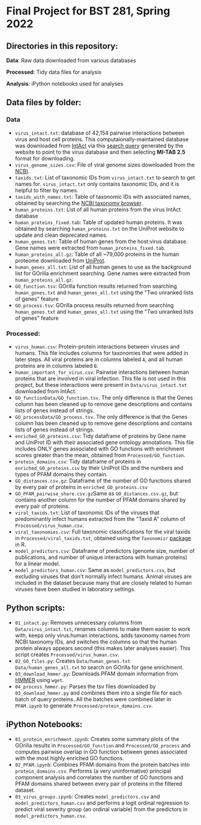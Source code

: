 # Final Project for BST 281, Spring 2022

## Directories in this repository:

<b>Data</b>: Raw data downloaded from various databases

<b>Processed</b>: Tidy data files for analysis

<b>Analysis</b>: iPython notebooks used for analyses

## Data files by folder:

### Data

<ul>
  <li><code>virus_intact.txt</code>: database of 42,154 pairwise interactions between virus and host cell proteins. This computaionally-maintained database was downloaded from <a href="https://www.ebi.ac.uk/intact/download/datasets#computationally" target="_blank">IntAct</a> via this <a href="https://www.ebi.ac.uk/intact/query/annot:%22dataset:virus%22?conversationContext=7" target="_blank">search query</a> generated by the website to point to the virus database and then selecting <b>MI-TAB 2.5</b> format for downloading.</li>
  <li><code>virus_genome_sizes.csv</code>: File of viral genome sizes downloaded from the <a href="https://www.ncbi.nlm.nih.gov/genome/browse/#!/viruses/" target="_blank">NCBI</a>. </li>
  <li><code>taxids.txt</code>: List of taxonomic IDs from <code>virus_intact.txt</code> to search to get names for. <code>virus_intact.txt</code> only contains taxonomic IDs, and it is helpful to filter by names.</li>
  <li><code>taxids_with_names.txt</code>: Table of taxonomic IDs with associated names, obtained by searching the <a href="https://www.ncbi.nlm.nih.gov/Taxonomy/TaxIdentifier/tax_identifier.cgi" target="_blank">NCBI taxonomy browser</a>.</li>
  <li><code>human_proteins.txt</code>: List of all human proteins from the virus IntAct database</li>
  <li><code>human_proteins_fixed.tab</code>: Table of updated human proteins. It was obtained by searching <code>human_proteins.txt</code> on the UniProt website to update and clean deprecated names.</li>
  <li><code>human_genes.txt</code>: Table of human genes from the host:virus database. Gene names were extracted from <code>human_proteins_fixed.tab</code>.</li>
  <li><code>human_proteins_all.gz</code>: Table of all ~79,000 proteins in the human proteome downloaded from <a href="https://www.uniprot.org/uniprot/?query=proteome:UP000005640" target="_blank">UniProt</a>.</li>
  <li><code>human_genes_all.txt</code>: List of all human genes to use as the background list for GOrilla enrichment searching. Gene names were extracted from <code>human_proteins_all.gz</code>.</li>
  <li><code>GO_function.tsv</code>: GOrilla function results returned from searching <code>human_genes.txt</code> and <code>human_genes_all.txt</code> using the "Two unranked lists of genes" feature</li>
  <li><code>GO_process.tsv</code>: GOrilla process results returned from searching <code>human_genes.txt</code> and <code>human_genes_all.txt</code> using the "Two unranked lists of genes" feature</li>
</ul>

### Processed:

<ul>
  <li><code>virus_human.csv</code>: Protein-protein interactions between viruses and humans. This file includes columns for taxonomies that were added in later steps. All viral proteins are in columns labeled <code>A</code>, and all human proteins are in columns labeled <code>B</code>. </li>
  <li><code>human_important_for_virus.csv</code>: Pairwise interactions between human proteins that are involved in viral infection. This file is not used in this project, but these interactions were present in <code>Data/virus_intact.txt</code> downloaded from IntAct.</li>
  <li><code>GO_function</code: Pickle file that is very similar to <code>Data/GO_function.tsv</code>. The only difference is that the Genes column has been cleaned up to remove gene descriptions and contains lists of genes instead of strings.</li>
  <li><code>GO_process</code: Pickle file that is very similar to <code>Data/GO_process.tsv</code>. The only difference is that the Genes column has been cleaned up to remove gene descriptions and contains lists of genes instead of strings.</li>
  <li><code>enriched_GO_proteins.csv</code>: Tidy dataframe of proteins by Gene name and UniProt ID with their associated gene ontology annotations. This file includes ONLY genes associated with GO functions with enrichment scores greater than the mean, obtained from <code>Processed/GO_function</code>.</li>
  <li><code>protein_domains.csv</code>: Tidy dataframe of proteins in <code>enriched_GO_proteins.csv</code> by their UniProt IDs and the numbers and types of PFAM domains they contain.</li>
  <li><code>GO_distances.csv.gz</code>: Dataframe of the number of GO functions shared by every pair of proteins in <code>enriched_GO_proteins.csv</code></li>
  <li><code>GO_PFAM_pairwise_share.csv.gz</code>Same as <code>GO_distances.csv.gz</code>, but contains another column for the number of PFAM domains shared by every pair of proteins.</li>
  <li><code>viral_taxids.txt</code>: List of taxonomic IDs of the viruses that predominantly infect humans extracted from the "Taxid A" column of <code>Processed/virus_human.csv</code>.</li>
  <li><code>viral_taxonomies.csv</code>: Full taxonomic classifications for the viral taxids in <code>Processed/viral_taxids.txt</code>, obtained using the <code>Taxonomizr</code> <a href="https://cran.r-project.org/web/packages/taxonomizr/vignettes/usage.html" target="_blank">package<a/> in R.</li>
  <li><code>model_predictors.csv</code>: Dataframe of predictors (genome size, number of publications, and number of unique interactions with human proteins) for a linear model.</li>
  <li><code>model_predictors_human.csv</code>: Same as <code>model_predictors.csv</code>, but excluding viruses that don't normally infect humans. Animal viruses are included in the dataset because many that are closely related to human viruses have been studied in laboratory settings.</li>
</ul>

## Python scripts:

<ul>
  <li><code>01_intact.py</code>: Removes unnecessary columns from <code>Data/virus_intact.txt</code>, renames columns to make them easier to work with, keeps only virus:human interactions, adds taxonomy names from NCBI taxonomy IDs, and switches the columns so that the human protein always appears second (this makes later analyses easier). This script creates <code>Processed/virus_human.csv</code>.</li>
  <li><code>02_GO_files.py</code>: Creates <code>Data/human_genes.txt</code> <code>Data/human_genes_all.txt</code> to search on GOrilla for gene enrichment.</li>
  <li><code>03_download_hmmer.py</code>: Downloads PFAM domain information from <a href="https://www.ebi.ac.uk/Tools/hmmer/search/hmmscan" target="_blank">HMMER</a> using <code>wget</code>. </li>
  <li><code>04_process_hmmer.py</code>: Parses the tsv files downloaded by <code>03_download_hmmer.py</code> and combines them into a single file for each batch of query proteins. All the batches were combined later in <code>PFAM.ipynb</code> to generate <code>Processed/protein_domains.csv</code>.</li>
</ul>

## iPython Notebooks:

<ul>
  <li><code>01_protein_enrichment.ipynb</code>: Creates some summary plots of the GOrilla results in <code>Processed/GO_function</code> and <code>Processed/GO_process</code> and computes pairwise overlap in GO function between genes associated with the most highly enriched GO functions. </li>
  <li><code>02_PFAM.ipynb</code>: Combines PFAM domains from the protein batches into <code>protein_domains.csv</code>. Performs (a very uninformative) principal component analysis and correlates the number of GO functions and PFAM domains shared between every pair of proteins in the filtered dataset.</li>
  <li><code>03_virus_groups.ipynb</code>: Creates <code>model_predictors.csv</code> and <code>model_predictors_human.csv</code> and performs a logit ordinal regression to predict viral severity group (an ordinal variable) from the predictors in <code>model_predictors_human.csv</code>. </li>
</ul>
